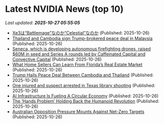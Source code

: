 # Latest NVIDIA News (top 10)
_Last updated: **2025-10-27 05:55:05**_

- [Xe3は“Battlemage”なのか“Celestial”なのか](https://northwood.blog.fc2.com/blog-entry-12885.html) (Published: 2025-10-26)
- [Thailand and Cambodia sign Trump-brokered peace deal in Malaysia](https://biztoc.com/x/87a236b5c8c01e4c) (Published: 2025-10-26)
- [Seneca, which is developing autonomous firefighting drones, raised $60M in seed and Series A rounds led by Caffeinated Capital and Convective Capital](https://biztoc.com/x/a6f2578a897ae3a6) (Published: 2025-10-26)
- [What Home Sellers Can Learn From Florida’s Real Estate Market](https://biztoc.com/x/fa27caa432d5a0a3) (Published: 2025-10-26)
- [Trump Hails Peace Deal Between Cambodia and Thailand](https://biztoc.com/x/f2466449d4af3e5a) (Published: 2025-10-26)
- [One injured and suspect arrested in Texas library shooting](https://biztoc.com/x/75532c02919cf0d2) (Published: 2025-10-26)
- [AI Infrastructure Is Fueling A Circular Economy](https://www.forbes.com/sites/sanjitsinghdang/2025/10/26/ai-infrastructure-is-fueling-a-circular-economy/) (Published: 2025-10-26)
- [The ‘Hands Problem’ Holding Back the Humanoid Revolution](https://biztoc.com/x/4b2ddb1c838088d7) (Published: 2025-10-26)
- [Australian Opposition Pressure Mounts Against Net-Zero Targets](https://biztoc.com/x/699a151d193cc97c) (Published: 2025-10-26)

